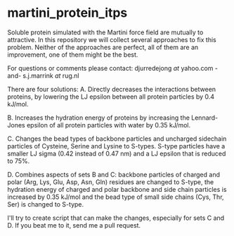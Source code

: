 # martini_protein_itps
Soluble protein simulated with the Martini force field are mutually
to attractive. In this repository we will collect several approaches
to fix this problem. Neither of the approaches are perfect, all 
of them are an improvement, one of them might be the best.

For questions or comments please contact:
djurredejong _at_ yahoo.com 
-and-
s.j.marrink _at_ rug.nl

There are four solutions:
A. Directly decreases the interactions between proteins, by lowering the LJ epsilon between all protein particles by 0.4 kJ/mol. 

B. Increases the hydration energy of proteins by increasing the Lennard-Jones epsilon of all protein particles with water by 0.35 kJ/mol.

C. Changes the bead types of backbone particles and uncharged sidechain particles of Cysteine, Serine and Lysine to S-types. S-type particles have a smaller LJ sigma (0.42 instead of 0.47 nm) and a LJ epsilon that is reduced to 75%. 

D. Combines aspects of sets B and C: backbone particles of charged and polar (Arg, Lys, Glu, Asp, Asn, Gln) residues are changed to S-type, the hydration energy of charged and polar backbone and side chain particles is increased by 0.35 kJ/mol and the bead type of small side chains (Cys, Thr, Ser) is changed to S-type.

I'll try to create script that can make the changes, especially for sets C and D. If you beat me to it, send me a pull request.
